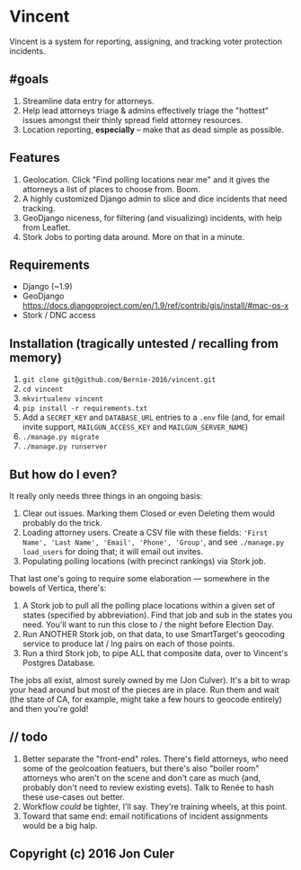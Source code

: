 # Vincent

Vincent is a system for reporting, assigning, and tracking voter protection incidents.

## #goals
1. Streamline data entry for attorneys.
2. Help lead attorneys triage & admins effectively triage the "hottest" issues amongst their thinly spread field attorney resources.
3. Location reporting, **especially** – make that as dead simple as possible.

## Features
1. Geolocation. Click "Find polling locations near me" and it gives the attorneys a list of places to choose from. Boom.
2. A highly customized Django admin to slice and dice incidents that need tracking.
3. GeoDjango niceness, for filtering (and visualizing) incidents, with help from Leaflet.
4. Stork Jobs to porting data around. More on that in a minute.

## Requirements

- Django (~1.9)
- GeoDjango https://docs.djangoproject.com/en/1.9/ref/contrib/gis/install/#mac-os-x
- Stork / DNC access

## Installation (tragically untested / recalling from memory)

1. `git clone git@github.com/Bernie-2016/vincent.git`
2. `cd vincent`
3. `mkvirtualenv vincent`
4. `pip install -r requirements.txt`
5. Add a `SECRET_KEY` and `DATABASE_URL` entries to a `.env` file (and, for email invite support, `MAILGUN_ACCESS_KEY` and `MAILGUN_SERVER_NAME`)
6. `./manage.py migrate`
7. `./manage.py runserver`

## But how do I even?

It really only needs three things in an ongoing basis:
1. Clear out issues. Marking them Closed or even Deleting them would probably do the trick.
2. Loading attorney users. Create a CSV file with these fields: `'First Name', 'Last Name', 'Email', 'Phone', 'Group'`, and see `./manage.py load_users` for doing that; it will email out invites.
3. Populating polling locations (with precinct rankings) via Stork job.

That last one's going to require some elaboration — somewhere in the bowels of Vertica, there's:

1. A Stork job to pull all the polling place locations within a given set of states (specified by abbreviation). Find that job and sub in the states you need. You'll want to run this close to / the night before Election Day.
2. Run ANOTHER Stork job, on that data, to use SmartTarget's geocoding service to produce lat / lng pairs on each of those points.
3. Run a third Stork job, to pipe ALL that composite data, over to Vincent's Postgres Database.

The jobs all exist, almost surely owned by me (Jon Culver). It's a bit to wrap your head around but most of the pieces are in place. Run them and wait (the state of CA, for example, might take a few hours to geocode entirely) and then you're gold!

## // todo
1. Better separate the "front-end" roles. There's field attorneys, who need some of the geolcoation featuers, but there's also "boiler room" attorneys who aren't on the scene and don't care as much (and, probably don't need to review existing evets). Talk to Renée to hash these use-cases out better.
2. Workflow _could_ be tighter, I'll say. They're training wheels, at this point.
3. Toward that same end: email notifications of incident assignments would be a big halp.

## Copyright (c) 2016 Jon Culer
